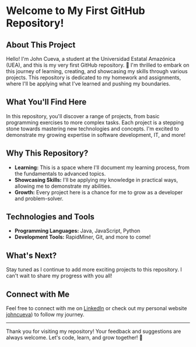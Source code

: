 # Welcome to My First GitHub Repository!

## About This Project
Hello! I'm John Cueva, a student at the Universidad Estatal Amazónica (UEA), and this is my very first GitHub repository. 🎉 I'm thrilled to embark on this journey of learning, creating, and showcasing my skills through various projects. This repository is dedicated to my homework and assignments, where I'll be applying what I've learned and pushing my boundaries.

## What You'll Find Here
In this repository, you'll discover a range of projects, from basic programming exercises to more complex tasks. Each project is a stepping stone towards mastering new technologies and concepts. I'm excited to demonstrate my growing expertise in software development, IT, and more!

## Why This Repository?
- **Learning:** This is a space where I'll document my learning process, from the fundamentals to advanced topics.
- **Showcasing Skills:** I'll be applying my knowledge in practical ways, allowing me to demonstrate my abilities.
- **Growth:** Every project here is a chance for me to grow as a developer and problem-solver.

## Technologies and Tools
- **Programming Languages:** Java, JavaScript, Python
- **Development Tools:** RapidMiner, Git, and more to come!

## What's Next?
Stay tuned as I continue to add more exciting projects to this repository. I can't wait to share my progress with you all!

## Connect with Me
Feel free to connect with me on [LinkedIn](https://www.linkedin.com/in/johncuevadev) or check out my personal website [johncueva](https://porftfolio-jc.netlify.app/)) to follow my journey.

---

Thank you for visiting my repository! Your feedback and suggestions are always welcome. Let's code, learn, and grow together! 🚀
